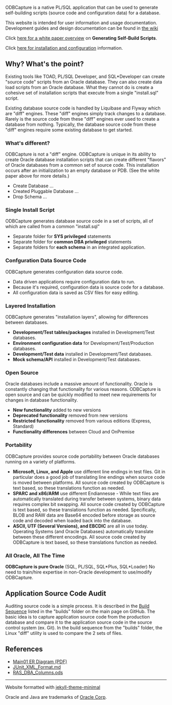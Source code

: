 
ODBCapture is a native PL/SQL application that can be used to generate self-building scripts (source code and configuration data) for a database.

This website is intended for user information and usage documentation.  Development guides and design documentation can be found in [the wiki](https://github.com/DDieterich/ODBCapture/wiki)

Click [here for a white paper overview](Generating-Self-Build.md) on **Generating Self-Build Scripts**.

Click [here for installation and configuration](Install-and-Config.md)
information.

## Why?  What's the point?

Existing tools like TOAD, PL/SQL Developer, and SQL\*Developer can create "source code" scripts from an Oracle database.  They can also create data load scripts from an Oracle database.  What they cannot do is create a cohesive set of installation scripts that execute from a single "install.sql" script.

Existing database source code is handled by Liquibase and Flyway which are "diff" engines.  These "diff" engines simply track changes to a database.  Rarely is the source code from these "diff" engines ever used to create a database from nothing.  Typically, the database source code from these "diff" engines require some existing database to get started.

### What's different?

ODBCapture is not a "diff" engine.  ODBCapture is unique in its ability to create Oracle database installation scripts that can create different "flavors" of Oracle databases from a common set of source code.  This installation occurs after an initialization to an empty database or PDB.  (See the white paper above for more details.)
* Create Database ...
* Created Pluggable Database ...
* Drop Schema ...

### Single Install Script

ODBCapture generates database source code in a set of scripts, all of which are called from a common "install.sql"

* Separate folder for **SYS privileged** statements
* Separate folder for **common DBA privileged** statements
* Separate folders for **each schema** in an integrated application.

### Confguration Data Source Code

ODBCapture generates configuration data source code.

* Data driven applications require configuration data to run.
* Because it's required, configuration data is source code for a database.
* All configuration data is saved as CSV files for easy editing.

### Layered Installation

ODBCapture generates "installation layers", allowing for differences between databases.

* **Development/Test tables/packages** installed in Development/Test databases.
* **Environment configuration data** for Development/Test/Production databases.
* **Development/Test data** installed in Development/Test databases.
* **Mock schema/API** installed in Development/Test databases.

### Open Source

Oracle databases include a massive amount of functionality.  Oracle is constantly changing that functionality for various reasons.  ODBCapture is open source and can be quickly modified to meet new requirements for changes in database functionality.

* **New functionality** added to new versions
* **Deprecated functionality** removed from new versions
* **Restricted functionality** removed from various editions (Express, Standard)
* **Functionality differences** between Cloud and OnPremise

### Portability

ODBCapture provides source code portability between Oracle databases running on a variety of platforms.

* **Microsoft, Linux, and Apple** use different line endings in test files. Git in particular does a good job of translating line endings when source code is moved between platforms.  All source code created by ODBCapture is text based, so these translations function as needed.
* **SPARC and x86/ARM** use different Endiannesse - While text files are automatically translated during transfer between systems, binary data requires complex bit swapping.  All source code created by ODBCapture is text based, so these translations function as needed.  Specifically, BLOB and RAW data are Base64 encoded before storage as source code and decoded when loaded back into the database.
* **ASCII, UTF (Several Versions), and EBCDIC** are all in use today.  Operating Systems (and Oracle Databases) automatically translate between these different encodings.  All source code created by ODBCapture is text based, so these translations function as needed.

### All Oracle, All The Time

**ODBCapture is pure Oracle** (SQL, PL/SQL, SQL\*Plus, SQL\*Loader)  No need to train/hire expertise in non-Oracle development to use/modify ODBCapture.


## Application Source Code Audit

Auditing source code is a simple process.  It is described in the [Build Sequence](https://github.com/DDieterich/ODBCapture/tree/main/builds#build-sequence) listed in the "builds" folder on the main page on GitHub.  The basic idea is to capture application source code from the production database and compare it to the application source code in the source control system (ex. Git).  In the build sequence from the "builds" folder, the Linux "diff" utility is used to compare the 2 sets of files.


## References

* [Main01 ER Diagram (PDF)](Main01.pdf)
* [JUnit_XML_Format.md](JUnit_XML_Format.md)
* [RAS_DBA_Columns.ods](RAS_DBA_Columns.ods)


---
Website formatted with [jekyll-theme-minimal](https://github.com/pages-themes/minimal)

Oracle and Java are trademarks of [Oracle Corp](https://www.oracle.com/).